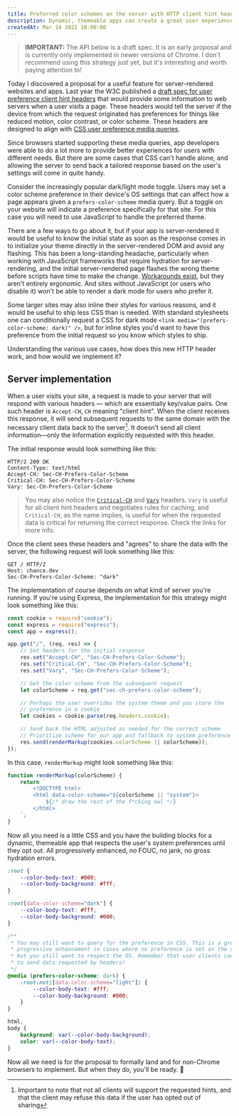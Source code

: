 ```yaml
---
title: Preferred color schemes on the server with HTTP client hint headers
description: Dynamic, themeable apps can create a great user experience, but we should aim to respect the user's system preferences first.
createdAt: Mar 14 2022 18:00:00
---
```


> **IMPORTANT:** The API below is a draft spec. It is an early proposal and is currently only implemented in newer versions of Chrome. I don't recommend using this strategy just yet, but it's interesting and worth paying attention to!

Today I discovered a proposal for a useful feature for server-rendered websites and apps. Last year the W3C published a [draft spec for user preference client hint headers](https://wicg.github.io/user-preference-media-features-headers/) that would provide some information to web servers when a user visits a page. These headers would tell the server if the device from which the request originated has preferences for things like reduced motion, color contrast, or color scheme. These headers are designed to align with [CSS user preference media queries](https://www.w3.org/TR/mediaqueries-5/#mf-user-preferences).

Since browsers started supporting these media queries, app developers were able to do a lot more to provide better experiences for users with different needs. But there are some cases that CSS can't handle alone, and allowing the server to send back a tailored response based on the user's settings will come in quite handy.

Consider the increasingly popular dark/light mode toggle. Users may set a color scheme preference in their device's OS settings that can affect how a page appears given a `prefers-color-scheme` media query. But a toggle on your website will indicate a preference specifically for that site. For this case you will need to use JavaScript to handle the preferred theme.

There are a few ways to go about it, but if your app is server-rendered it would be useful to know the initial state as soon as the response comes in to initialize your theme directly in the server-rendered DOM and avoid any flashing. This has been a long-standing headache, particularly when working with JavaScript frameworks that require hydration for server-rendering, and the initial server-rendered page flashes the wrong theme before scripts have time to make the change. [Workarounds exist](https://github.com/donavon/use-dark-mode/blob/develop/noflash.js.txt), but they aren't entirely ergonomic. And sites without JavaScript (or users who disable it) won't be able to render a dark mode for users who prefer it.

Some larger sites may also inline their styles for various reasons, and it would be useful to ship less CSS than is needed. With standard stylesheets one can conditionally request a CSS for dark mode `<link media="(prefers-color-scheme: dark)" />`, but for inline styles you'd want to have this preference from the initial request so you know which styles to ship.

Understanding the various use cases, how does this new HTTP header work, and how would we implement it?

## Server implementation

When a user visits your site, a request is made to your server that will respond with various headers — which are essentially key/value pairs. One such header is `Accept-CH`, `CH` meaning "client hint". When the client receives this response, it will send subsequent requests to the same domain with the necessary client data back to the server[^1]. It doesn't send all client information—only the information explicitly requested with this header.

The initial response would look something like this:

```http
HTTP/2 200 OK
Content-Type: text/html
Accept-CH: Sec-CH-Prefers-Color-Scheme
Critical-CH: Sec-CH-Prefers-Color-Scheme
Vary: Sec-CH-Prefers-Color-Scheme
```

> You may also notice the [`Critical-CH`](https://chromestatus.com/feature/5727177800679424) and [`Vary`](https://developer.mozilla.org/en-US/docs/Web/HTTP/Headers/Vary) headers. `Vary` is useful for all client hint headers and negotiates rules for caching, and `Critical-CH`, as the name implies, is useful for when the requested data is critical for returning the correct response. Check the links for more info.

Once the client sees these headers and "agrees" to share the data with the server, the following request will look something like this:

```http
GET / HTTP/2
Host: chance.dev
Sec-CH-Prefers-Color-Scheme: "dark"
```

The implementation of course depends on what kind of server you're running. If you're using Express, the implementation for this strategy might look something like this:

```js
const cookie = require("cookie");
const express = require("express");
const app = express();

app.get("/", (req, res) => {
	// Set headers for the initial response
	res.set("Accept-CH", "Sec-CH-Prefers-Color-Scheme");
	res.set("Critical-CH", "Sec-CH-Prefers-Color-Scheme");
	res.set("Vary", "Sec-CH-Prefers-Color-Scheme");

	// Get the color scheme from the subsequent request
	let colorScheme = req.get("sec-ch-prefers-color-scheme");

	// Perhaps the user overrides the system theme and you store the
	// preference in a cookie
	let cookies = cookie.parse(req.headers.cookie);

	// Send back the HTML adjusted as needed for the correct scheme
	// Prioritize scheme for our app and fallback to system preference
	res.send(renderMarkup(cookies.colorScheme || colorScheme));
});
```

In this case, `renderMarkup` might look something like this:

```js
function renderMarkup(colorScheme) {
	return `
		<!DOCTYPE html>
		<html data-color-scheme="${colorScheme || "system"}>
			${/* draw the rest of the f*cking owl */}
		</html>
	`;
}
```

Now all you need is a little CSS and you have the building blocks for a dynamic, themeable app that respects the user's system preferences until they opt out. All progressively enhanced, no FOUC, no jank, no gross hydration errors.

```css
:root {
	--color-body-text: #000;
	--color-body-background: #fff;
}

:root[data-color-scheme="dark"] {
	--color-body-text: #fff;
	--color-body-background: #000;
}

/**
 * You may still want to query for the preference in CSS. This is a great
 * progressive enhancement in cases where no preference is set on the server
 * but you still want to respect the OS. Remember that user clients can decline
 * to send data requested by headers!
 */
@media (prefers-color-scheme: dark) {
	:root:not([data-color-scheme="light"]) {
		--color-body-text: #fff;
		--color-body-background: #000;
	}
}

html,
body {
	background: var(--color-body-background);
	color: var(--color-body-text);
}
```

Now all we need is for the proposal to formally land and for non-Chrome browsers to implement. But when they do, you'll be ready. 🚀

[^1]: Important to note that not all clients will support the requested hints, and that the client may refuse this data if the user has opted out of sharing
